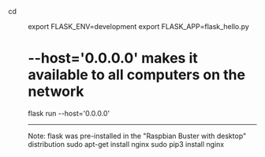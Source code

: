 cd <dir flask_hello.py is in>
export FLASK_ENV=development
export FLASK_APP=flask_hello.py
# --host='0.0.0.0' makes it available to all computers on the network
flask run --host='0.0.0.0'


----

Note: flask was pre-installed in the "Raspbian Buster with desktop" distribution
sudo apt-get install nginx
sudo pip3 install nginx


